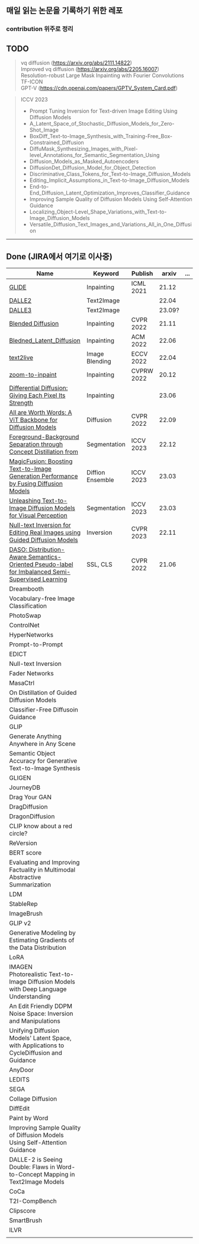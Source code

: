 ## 매일 읽는 논문을 기록하기 위한 레포
### contribution 위주로 정리

## TODO
> vq diffusion (https://arxiv.org/abs/2111.14822) </br>
> Improved vq diffusion (https://arxiv.org/abs/2205.16007) </br>
> Resolution-robust Large Mask Inpainting with Fourier Convolutions </br>
> TF-ICON </br>
> GPT-V (https://cdn.openai.com/papers/GPTV_System_Card.pdf)  </br>

> ICCV 2023 </br>
> * Prompt Tuning Inversion for Text-driven Image Editing Using Diffusion Models 
> * A_Latent_Space_of_Stochastic_Diffusion_Models_for_Zero-Shot_Image
> * BoxDiff_Text-to-Image_Synthesis_with_Training-Free_Box-Constrained_Diffusion
> * DiffuMask_Synthesizing_Images_with_Pixel-level_Annotations_for_Semantic_Segmentation_Using
> * Diffusion_Models_as_Masked_Autoencoders
> * DiffusionDet_Diffusion_Model_for_Object_Detection
> * Discriminative_Class_Tokens_for_Text-to-Image_Diffusion_Models
> * Editing_Implicit_Assumptions_in_Text-to-Image_Diffusion_Models
> * End-to-End_Diffusion_Latent_Optimization_Improves_Classifier_Guidance
> * Improving Sample Quality of Diffusion Models Using Self-Attention Guidance
> * Localizing_Object-Level_Shape_Variations_with_Text-to-Image_Diffusion_Models
> * Versatile_Diffusion_Text_Images_and_Variations_All_in_One_Diffusion

------
## Done (JIRA에서 여기로 이사중)
| Name                                                                                                                               | Keyword          | Publish    | arxiv  | ... |
|------------------------------------------------------------------------------------------------------------------------------------|------------------|------------|--------|----|
| [GLIDE](./Generative/GLIDE/GLIED.md)                                                                                               | Inpainting       | ICML 2021  | 21.12  |    |
| [DALLE2](./Generative/DALLE2/DALLE2.md)                                                                                            | Text2Image       |            | 22.04  |    |
| [DALLE3](./Generative/DALLE3/DALLE3.md)                                                                                            | Text2Image       |            | 23.09? |    |
| [Blended Diffusion](./Generative/Blended_Diffusion/Blended_Diffusion.md)                                                           | Inpainting       | CVPR 2022  | 21.11  |    |
| [Bledned_Latent_Diffusion](./Generative/Bledned_Latent_Diffusion/Bledned_Latent_Diffusion.md)                                      | Inpainting       | ACM 2022   | 22.06  |    |
| [text2live](./Generative/text2live/text2live.md)                                                                                   | Image Blending   | ECCV 2022  | 22.04  |    |
| [zoom-to-inpaint](./Generative/zoom-to-inpaint/zoom-to-inpatint.md)                                                                | Inpainting       | CVPRW 2022 | 20.12  |    |
| [Differential Diffusion: Giving Each Pixel Its Strength](./Generative/Differential_Diffusion/Differential_ddifusion.md)            | Inpainting       |            | 23.06  |    |
| [All are Worth Words: A ViT Backbone for Diffusion Models](./Generative/All_are_Worth_Words/All_are_Worth_Words.md)                | Diffusion        | CVPR 2022  | 22.09  |    |
| [Foreground-Background Separation through Concept Distillation from](./Generative/Foreground-Background_Separation/main.md)        | Segmentation     | ICCV 2023  | 22.12  |    |
| [MagicFusion: Boosting Text-to-Image Generation Performance by Fusing Diffusion Models](./Generative/MagicFusion/main.md)          | Diffion Ensemble | ICCV 2023  | 23.03  |    |
| [Unleashing Text-to-Image Diffusion Models for Visual Perception](./Generative/Visual_Perception_Diffusion/main.md)                | Segmentation     | ICCV 2023  | 23.03  |     |
| [Null-text Inversion for Editing Real Images using Guided Diffusion Models](./Generative/Null-text_Inversion/main.md)              | Inversion        | CVPR 2023  | 22.11  |     |
| [DASO: Distribution-Aware Semantics-Oriented Pseudo-label for Imbalanced Semi-Supervised Learning](./Semi-Supervised/DASO/main.md) | SSL, CLS         | CVPR 2022  | 21.06  |     |
| Dreambooth                                                                                                                         |                  |            |        |    |
| Vocabulary-free Image Classification                                                                                               |                  |            |        |    |   
| PhotoSwap                                                                                                                          |                  |            |        |    |
| ControlNet                                                                                                                         |                  |            |        |    |
| HyperNetworks                                                                                                                      |                  |            |        |    |
| Prompt-to-Prompt                                                                                                                   |                  |            |        |    |
| EDICT                                                                                                                              |                  |            |        |    |
| Null-text Inversion                                                                                                                |                  |            |        |    |
| Fader Networks                                                                                                                     |                  |            |        |    |
| MasaCtrl                                                                                                                           |                  |            |        |    |
| On Distillation of Guided Diffusion Models                                                                                         |                  |            |        |    |
| Classifier-Free Diffusoin Guidance                                                                                                 |                  |            |        |    |
| GLIP                                                                                                                               |                  |            |        |    |
| Generate Anything Anywhere in Any Scene                                                                                            |                  |            |        |    |
| Semantic Object Accuracy for Generative Text-to-Image Synthesis                                                                    |                  |            |        |    |
| GLIGEN                                                                                                                             |                  |            |        |    |
| JourneyDB                                                                                                                          |                  |            |        |    |
| Drag Your GAN                                                                                                                      |                  |            |        |    |
| DragDiffusion                                                                                                                      |                  |            |        |    |
| DragonDiffusion                                                                                                                    |                  |            |        |    |
| CLIP know about a red circle?                                                                                                      |                  |            |        |    |
| ReVersion                                                                                                                          |                  |            |        |    |
| BERT score                                                                                                                         |                  |            |        |    |
| Evaluating and Improving Factuality in Multimodal Abstractive Summarization                                                        |                  |            |        |    |
| LDM                                                                                                                                |                  |            |        |    |
| StableRep                                                                                                                          |                  |            |        |    |
| ImageBrush                                                                                                                         |                  |            |        |    |
| GLIP v2                                                                                                                            |                  |            |        |    |
| Generative Modeling by Estimating Gradients of the Data Distribution                                                               |                  |            |        |    |
| LoRA                                                                                                                               |                  |            |        |    |
| IMAGEN</br>Photorealistic Text-to-Image Diffusion Models with Deep Language Understanding                                          |                  |            |        |    |
| An Edit Friendly DDPM Noise Space: Inversion and Manipulations                                                                     |                  |            |        |    |
| Unifying Diffusion Models' Latent Space, with Applications to CycleDiffusion and Guidance                                          |                  |            |        |    |
| AnyDoor                                                                                                                            |                  |            |        |    |
| LEDITS                                                                                                                             |                  |            |        |    |
| SEGA                                                                                                                               |                  |            |        |    |
| Collage Diffusion                                                                                                                  |                  |            |        |    |
| DiffEdit                                                                                                                           |                  |            |        |    |
| Paint by Word                                                                                                                      |                  |            |        |    |
| Improving Sample Quality of Diffusion Models Using Self-Attention Guidance                                                         |                  |            |        |    |
| DALLE-2 is Seeing Double: Flaws in Word-to-Concept Mapping in Text2Image Models                                                    |                  |            |        |    |
| CoCa                                                                                                                               |                  |            |        |    |
| T2I-CompBench                                                                                                                      |                  |            |        |    |
| Clipscore                                                                                                                          |                  |            |        |    |
| SmartBrush                                                                                                                         |                  |            |        |    |
| ILVR                                                                                                                               |                  |            |        |    |
|                                                                                                                                    |                  |            |        |    |

